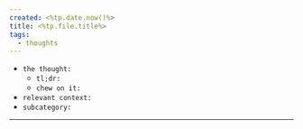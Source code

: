 ```yaml
---
created: <%tp.date.now()%>
title: <%tp.file.title%>
tags:
  - thoughts
---
```


- `the thought:`
  - `tl;dr:`
  - `chew on it:`
- `relevant context:`
- `subcategory:`

---
